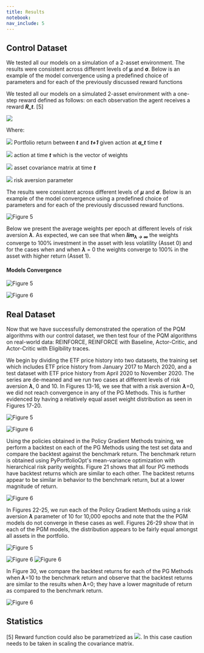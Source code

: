 ```yaml
---
title: Results
notebook:
nav_include: 5
---
```


## Control Dataset

We tested all our models on a simulation of a 2-asset environment. The results were consistent across different levels of **μ** and **σ**. Below is an example of the model convergence using a predefined choice of parameters and for each of the previously discussed reward functions 

We tested all our models on a simulated 2-asset environment with a one-step reward defined as follows: on each observation the agent receives a reward ***R_t***. [5]

<img src="https://render.githubusercontent.com/render/math?math=R_t =  \Delta\Pi_t -\lambda a_t^T\Sigma a_t">

Where:

<img src="https://render.githubusercontent.com/render/math?math=\Delta\Pi_t="> Portfolio return between ***t*** and ***t+1*** given action at ***a_t*** time ***t***

<img src="https://render.githubusercontent.com/render/math?math=a_t="> action at time ***t*** which is the vector of weights

<img src="https://render.githubusercontent.com/render/math?math=\Sigma="> asset covariance matrix at time ***t***

<img src="https://render.githubusercontent.com/render/math?math=\lambda="> risk aversion parameter

The results were consistent across different levels of ***μ*** and ***σ***. Below is an example of the model convergence using a predefined choice of parameters and for each of the previously discussed reward functions.

![Figure 5](https://raw.githubusercontent.com/nikatpatel/epsilon-greedy-quants/main/_assets/model_convergence_reward_functions.png "model_convergence_reward_functions")


Below we present the average weights per epoch at different levels of risk aversion ***λ***. As expected, we can see that when ***lim<sub>*λ* → ∞</sub>*** the weights converge to 100% investment in the asset with less volatility (Asset 0) and for the cases when and when ***λ*** = 0 the weights converge to 100% in the asset with higher return (Asset 1).


#### Models Convergence

![Figure 5](https://raw.githubusercontent.com/nikatpatel/epsilon-greedy-quants/main/_assets/model_convergence_1.png)

![Figure 6](https://raw.githubusercontent.com/nikatpatel/epsilon-greedy-quants/main/_assets/model_convergence_2.png)


## Real Dataset

Now that we have successfully demonstrated the operation of the PQM algorithms with our control dataset, we then test four of the PQM algorithms on real-world data: REINFORCE, REINFORCE with Baseline, Actor-Critic, and Actor-Critic with Eligibility traces. 

We begin by dividing the ETF price history into two datasets, the training set which includes ETF price history from January 2017 to March 2020, and a test dataset with ETF price history from April 2020 to November 2020. The series are de-meaned and we run two cases at different levels of risk aversion ***λ***, 0 and 10. In Figures 13-16, we see that with a risk aversion ***λ***=0, we did not reach convergence in any of the PG Methods. This is further evidenced by having a relatively equal asset weight distribution as seen in Figures 17-20. 

![Figure 5](https://raw.githubusercontent.com/nikatpatel/epsilon-greedy-quants/main/_assets/risk0_rewards.png)

![Figure 6](https://raw.githubusercontent.com/nikatpatel/epsilon-greedy-quants/main/_assets/risk0_weights.png)

Using the policies obtained in the Policy Gradient Methods training, we perform a backtest on each of the PG Methods using the test set data and compare the backtest against the benchmark return.  The benchmark return is obtained using PyPortfolioOpt's mean-variance optimization with hierarchical risk parity weights.  Figure 21 shows that all four PG methods have backtest returns which are similar to each other.  The backtest returns appear to be similar in behavior to the benchmark return, but at a lower magnitude of return.

![Figure 6](https://raw.githubusercontent.com/nikatpatel/epsilon-greedy-quants/main/_assets/plot_backtest_0.png)

In Figures 22-25, we run each of the Policy Gradient Methods using a risk aversion ***λ*** parameter of 10 for 10,000 epochs and note that the the PGM models do not converge in these cases as well. Figures 26-29 show that in each of the PGM models, the distribution appears to be fairly equal amongst all assets in the portfolio. 

![Figure 5](https://raw.githubusercontent.com/nikatpatel/epsilon-greedy-quants/main/_assets/risk10_rewards.png)

![Figure 6](https://raw.githubusercontent.com/nikatpatel/epsilon-greedy-quants/main/_assets/risk10_weights1.png)
![Figure 6](https://raw.githubusercontent.com/nikatpatel/epsilon-greedy-quants/main/_assets/risk10_weights2.png)

In Figure 30, we compare the backtest returns for each of the PG Methods when ***λ***=10 to the benchmark return and observe that the backtest returns are similar to the results when ***λ***=0; they have a lower magnitude of return as compared to the benchmark return. 

![Figure 6](https://raw.githubusercontent.com/nikatpatel/epsilon-greedy-quants/main/_assets/plot_backtest_10.png)


## Statistics





[5] Reward function could also be parametrized as <img src="https://render.githubusercontent.com/render/math?math=R_t = \lambda\Delta\Pi_t -(1-\lambda) a_t^T\Sigma a_t">. In this case caution needs to be taken in scaling the covariance matrix.

